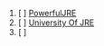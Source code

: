 
1. [ ] [PowerfulJRE](https://www.youtube.com/@joerogan/videos)
2. [ ] [University Of JRE](https://www.youtube.com/@UniversityOfJRE/videos)
3. [ ] 